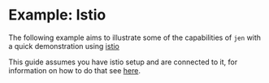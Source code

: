 # Example: Istio

The following example aims to illustrate some of the capabilities of `jen` with a quick demonstration using [istio](https://istio.io/)

This guide assumes you have istio setup and are connected to it, for information on how to do that see [here](https://istio.io/docs/setup/getting-started/).




